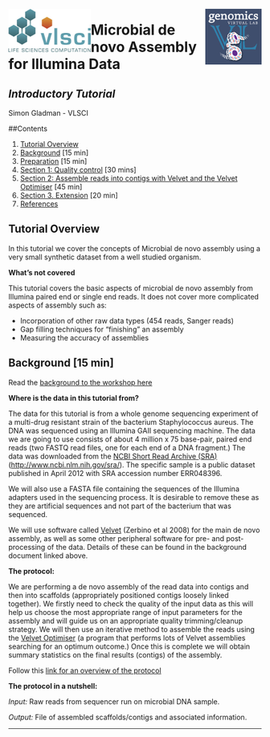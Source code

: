 

[<img src="media/vlsci_logo.jpg" alt="VLSCI logo" align="left" width="164"/>](http://vlsci.org.au)
[<img src="media/gvl_logo.jpg" alt="GVL logo" align="right" width="112"/>](http://genome.edu.au)

<p></p>

# Microbial de novo Assembly for Illumina Data

## *Introductory Tutorial*

Simon Gladman - VLSCI

<!-- toc -->
##Contents

1. [Tutorial Overview](#1-tutorial-overview)
2. [Background](#2-background) [15 min]
3. [Preparation](#3-preparation) [15 min]
4. [Section 1: Quality control](#4-section-1:-quality-control) [30 mins]
5. [Section 2: Assemble reads into contigs with Velvet and the Velvet Optimiser](#5-section-2:-assemble-reads-into-contigs-with-velvet-and-the-velvet-optimiser) [45 min]
6. [Section 3. Extension](#6-section-3:-extension) [20 min]
7. [References](#7-references)

## Tutorial Overview

In this tutorial we cover the concepts of Microbial de novo assembly using a very small synthetic dataset from a well studied organism.


**What’s not covered**

This tutorial covers the basic aspects of microbial de novo assembly from Illumina paired end or single end reads.
It does not cover more complicated aspects of assembly such as:
* Incorporation of other raw data types (454 reads, Sanger reads)
* Gap filling techniques for “finishing” an assembly
* Measuring the accuracy of assemblies

## Background [15 min]

Read the [background to the workshop here](assembly_background.md)

**Where is the data in this tutorial from?**

The data for this tutorial is from a whole genome sequencing experiment of a multi-drug resistant strain of the bacterium Staphylococcus aureus. The DNA was sequenced using an Illumina GAII sequencing machine. The data we are going to use consists of about 4 million x 75 base-pair, paired end reads (two FASTQ read files, one for each end of a DNA fragment.) The data was downloaded from the [NCBI Short Read Archive (SRA)](http://www.ncbi.nlm.nih.gov/sra/) (http://www.ncbi.nlm.nih.gov/sra/). The specific sample is a public dataset published in April 2012 with SRA accession number ERR048396.

We will also use a FASTA file containing the sequences of the Illumina adapters used in the sequencing process. It is desirable to remove these as they are artificial sequences and not part of the bacterium that was sequenced.

We will use software called [Velvet](https://www.ebi.ac.uk/~zerbino/velvet/) (Zerbino et al 2008) for the main de novo assembly, as well as some other peripheral software for pre- and post-processing of the data. Details of these can be found in the background document linked above.

**The protocol:**

We are performing a de novo assembly of the read data into contigs and then into scaffolds (appropriately positioned contigs loosely linked together). We firstly need to check the quality of the input data as this will help us choose the most appropriate range of input parameters for the assembly and will guide us on an appropriate quality trimming/cleanup strategy. We will then use an iterative method to assemble the reads using the [Velvet Optimiser](http://www.vicbioinformatics.com/software.velvetoptimiser.shtml) (a program that performs lots of Velvet assemblies searching for an optimum outcome.) Once this is complete we will obtain summary statistics on the final results (contigs) of the assembly.

Follow this [link for an overview of the protocol](protocol.md)

**The protocol in a nutshell:**

*Input:* Raw reads from sequencer run on microbial DNA sample.

*Output:* File of assembled scaffolds/contigs and associated information.


  ----------------------------------------------

[//]: # (These are reference links used in the body of this note and get stripped out when the markdown processor does it's job. There is no need to format nicely because it shouldn't be seen. Thanks SO - http://stackoverflow.com/questions/4823468/store-comments-in-markdown-syntax)
